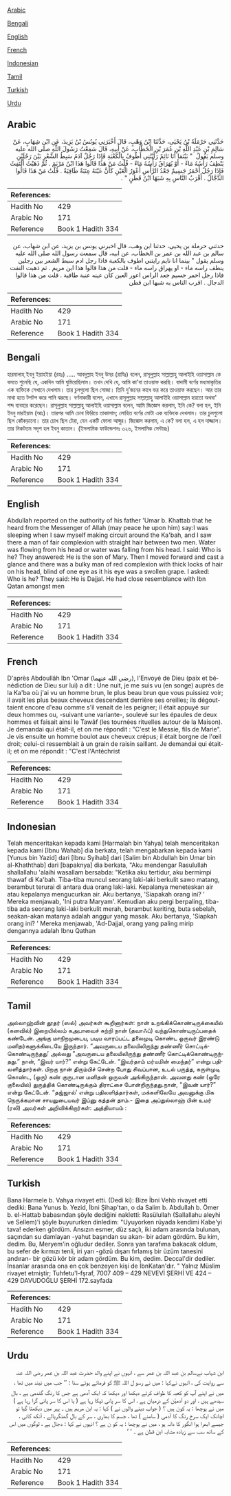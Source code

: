 [Arabic](#arabic)

[Bengali](#bengali)

[English](#english)

[French](#french)

[Indonesian](#indonesian)

[Tamil](#tamil)

[Turkish](#turkish)

[Urdu](#urdu)

## Arabic


<div dir="rtl" lang="ar" style={{fontSize:'larger',backgroundColor:'#f8f9fa',padding:20}}>
حَدَّثَنِي حَرْمَلَةُ بْنُ يَحْيَى، حَدَّثَنَا ابْنُ وَهْبٍ، قَالَ أَخْبَرَنِي يُونُسُ بْنُ يَزِيدَ، عَنِ ابْنِ شِهَابٍ، عَنْ سَالِمِ بْنِ عَبْدِ اللَّهِ بْنِ عُمَرَ بْنِ الْخَطَّابِ، عَنْ أَبِيهِ، قَالَ سَمِعْتُ رَسُولَ اللَّهِ صلى الله عليه وسلم يَقُولُ ‏ "‏ بَيْنَمَا أَنَا نَائِمٌ رَأَيْتُنِي أَطُوفُ بِالْكَعْبَةِ فَإِذَا رَجُلٌ آدَمُ سَبِطُ الشَّعْرِ بَيْنَ رَجُلَيْنِ يَنْطِفُ رَأْسُهُ مَاءً - أَوْ يُهَرَاقُ رَأْسُهُ مَاءً - قُلْتُ مَنْ هَذَا قَالُوا هَذَا ابْنُ مَرْيَمَ ‏.‏ ثُمَّ ذَهَبْتُ أَلْتَفِتُ فَإِذَا رَجُلٌ أَحْمَرُ جَسِيمٌ جَعْدُ الرَّأْسِ أَعْوَرُ الْعَيْنِ كَأَنَّ عَيْنَهُ عِنَبَةٌ طَافِيَةٌ ‏.‏ قُلْتُ مَنْ هَذَا قَالُوا الدَّجَّالُ ‏.‏ أَقْرَبُ النَّاسِ بِهِ شَبَهًا ابْنُ قَطَنٍ ‏"‏ ‏.‏
</div>
<div style={{backgroundColor:'#f8f9fa',padding:20, marginBottom: 10}}><table> <thead> <tr> <th>References:</th> <th></th> </tr> </thead> <tbody><tr><td>Hadith No</td><td>429</td></tr><tr><td>Arabic No</td><td>171</td></tr><tr><td>Reference</td><td>Book 1 Hadith 334</td></tr></tbody></table></div>


<div dir="rtl" lang="ar" style={{fontSize:'larger',backgroundColor:'#f8f9fa',padding:20}}>
حدثني حرملة بن يحيى، حدثنا ابن وهب، قال اخبرني يونس بن يزيد، عن ابن شهاب، عن سالم بن عبد الله بن عمر بن الخطاب، عن ابيه، قال سمعت رسول الله صلى الله عليه وسلم يقول " بينما انا نايم رايتني اطوف بالكعبة فاذا رجل ادم سبط الشعر بين رجلين ينطف راسه ماء - او يهراق راسه ماء - قلت من هذا قالوا هذا ابن مريم . ثم ذهبت التفت فاذا رجل احمر جسيم جعد الراس اعور العين كان عينه عنبة طافية . قلت من هذا قالوا الدجال . اقرب الناس به شبها ابن قطن
</div>
<div style={{backgroundColor:'#f8f9fa',padding:20, marginBottom: 10}}><table> <thead> <tr> <th>References:</th> <th></th> </tr> </thead> <tbody><tr><td>Hadith No</td><td>429</td></tr><tr><td>Arabic No</td><td>171</td></tr><tr><td>Reference</td><td>Book 1 Hadith 334</td></tr></tbody></table></div>

## Bengali


<div dir="ltr" lang="bn" style={{fontSize:'larger',backgroundColor:'#f8f9fa',padding:20}}>
হারমালাহ্ ইবনু ইয়াহইয়া (রহঃ) ..... আবদুল্লাহ ইবনু উমর (রাযিঃ) বলেন, রাসূলুল্লাহ সাল্লাল্লাহু আলাইহি ওয়াসাল্লাম কে বলতে শুনেছি যে, একদিন আমি ঘুমিয়েছিলাম। তখন দেখি যে, আমি কা'বা তাওয়াফ করছি। বাদামী বর্ণের মধ্যমাকৃতির এক ব্যক্তিকে সেখানে দেখলাম। তার চুলগুলো ছিল সোজা। তিনি দু’জনের কাধে ভর করে তাওয়াফ করছেন। আর তার মাথা হতে টপটপ করে পানি ঝরছে। বর্ণনাকারী বলেন, এখানে রাসূলুল্লাহ সাল্লাল্লাহু আলাইহি ওয়াসাল্লাম হয়তো অথবা' শব্দ ব্যবহার করেছেন। রাসূলুল্লাহ সাল্লাল্লাহু আলাইহি ওয়াসাল্লাম বলেন, আমি জিজ্ঞেস করলাম, ইনি কে? বলা হল, ইনি ইবনু মারইয়াম (আঃ)। তারপর আমি চোখ ফিরিয়ে তাকালাম; লোহিত বর্ণের মোটা এক ব্যক্তিকে দেখলাম। তার চুলগুলো ছিল কোঁকড়ানো। তার চোখ ছিল টেরা, যেন একটি ফোলা আঙ্গুর। জিজ্ঞেস করলাম, এ কে? বলা হল, এ হল দাজ্জাল। তার নিকটতম সদৃশ হল ইবনু কাতান। (ইসলামিক ফাউন্ডেশনঃ ৩২৬, ইসলামিক সেন্টারঃ)
</div>
<div style={{backgroundColor:'#f8f9fa',padding:20, marginBottom: 10}}><table> <thead> <tr> <th>References:</th> <th></th> </tr> </thead> <tbody><tr><td>Hadith No</td><td>429</td></tr><tr><td>Arabic No</td><td>171</td></tr><tr><td>Reference</td><td>Book 1 Hadith 334</td></tr></tbody></table></div>

## English


<div dir="ltr" lang="en" style={{fontSize:'larger',backgroundColor:'#f8f9fa',padding:20}}>
Abdullah reported on the authority of his father 'Umar b. Khattab that he heard from the Messenger of Allah (may peace he upon him) say:I was sleeping when I saw myself making circuit around the Ka'bah, and I saw there a man of fair complexion with straight hair between two men. Water was flowing from his head or water was falling from his head. I said: Who is he? They answered: He is the son of Mary. Then I moved forward and cast a glance and there was a bulky man of red complexion with thick locks of hair on his head, blind of one eye as it his eye was a swollen grape. I asked: Who is he? They said: He is Dajjal. He had close resemblance with Ibn Qatan amongst men
</div>
<div style={{backgroundColor:'#f8f9fa',padding:20, marginBottom: 10}}><table> <thead> <tr> <th>References:</th> <th></th> </tr> </thead> <tbody><tr><td>Hadith No</td><td>429</td></tr><tr><td>Arabic No</td><td>171</td></tr><tr><td>Reference</td><td>Book 1 Hadith 334</td></tr></tbody></table></div>

## French


<div dir="ltr" lang="fr" style={{fontSize:'larger',backgroundColor:'#f8f9fa',padding:20}}>
D'après Abdoullâh Ibn 'Omar (رضي الله عنهما), l'Envoyé de Dieu (paix et bénédiction de Dieu sur lui) a dit : Une nuit, je me suis vu (en songe) auprès de la Ka'ba où j'ai vu un homme brun, le plus beau brun que vous puissiez voir; il avait les plus beaux cheveux descendant derrière ses oreilles; ils dégouttaient encore d'eau comme s'il venait de les peigner; il était appuyé sur deux hommes ou, -suivant une variante-, soulevé sur les épaules de deux hommes et faisait ainsi le Tawâf (les tournées rituelles autour de la Maison). Je demandai qui était-il, et on me répondit : "C'est le Messie, fils de Marie". Je vis ensuite un homme boulot aux cheveux crépus; il était borgne de l'œil droit; celui-ci ressemblait à un grain de raisin saillant. Je demandai qui était-il; et on me répondit : "C'est l'Antéchrist
</div>
<div style={{backgroundColor:'#f8f9fa',padding:20, marginBottom: 10}}><table> <thead> <tr> <th>References:</th> <th></th> </tr> </thead> <tbody><tr><td>Hadith No</td><td>429</td></tr><tr><td>Arabic No</td><td>171</td></tr><tr><td>Reference</td><td>Book 1 Hadith 334</td></tr></tbody></table></div>

## Indonesian


<div dir="ltr" lang="id" style={{fontSize:'larger',backgroundColor:'#f8f9fa',padding:20}}>
Telah menceritakan kepada kami [Harmalah bin Yahya] telah menceritakan kepada kami [Ibnu Wahab] dia berkata, telah mengabarkan kepada kami [Yunus bin Yazid] dari [Ibnu Syihab] dari [Salim bin Abdullah bin Umar bin al-Khaththab] dari [bapaknya] dia berkata, "Aku mendengar Rasulullah shallallahu 'alaihi wasallam bersabda: "Ketika aku tertidur, aku bermimpi thawaf di Ka'bah. Tiba-tiba muncul seorang laki-laki berkulit sawo matang, berambut terurai di antara dua orang laki-laki. Kepalanya meneteskan air atau kepalanya mengucurkan air. Aku bertanya, 'Siapakah orang ini? ' Mereka menjawab, 'Ini putra Maryam'. Kemudian aku pergi berpaling, tiba-tiba ada seorang laki-laki berkulit merah, berambut keriting, buta sebelah, seakan-akan matanya adalah anggur yang masak. Aku bertanya, 'Siapkah orang ini? ' Mereka menjawab, 'Ad-Dajjal, orang yang paling mirip dengannya adalah Ibnu Qathan
</div>
<div style={{backgroundColor:'#f8f9fa',padding:20, marginBottom: 10}}><table> <thead> <tr> <th>References:</th> <th></th> </tr> </thead> <tbody><tr><td>Hadith No</td><td>429</td></tr><tr><td>Arabic No</td><td>171</td></tr><tr><td>Reference</td><td>Book 1 Hadith 334</td></tr></tbody></table></div>

## Tamil


<div dir="ltr" lang="ta" style={{fontSize:'larger',backgroundColor:'#f8f9fa',padding:20}}>
அல்லாஹ்வின் தூதர் (ஸல்) அவர்கள் கூறினார்கள்: நான் உறங்கிக்கொண்டிருக்கையில் (கனவில்) இறையில்லம் கஅபாவைச் சுற்றி நான் (தவாஃப்) வந்துகொண்டிருப்பதைக் கண்டேன். அங்கு மாநிறமுடைய, படிய வாரப்பட்ட தலைமுடி கொண்ட ஒருவர் இரண்டு மனிதர்களுக்கிடையே இருந்தார். “அவருடைய தலையிலிருந்து தண்ணீர் சொட்டிக்கொண்டிருந்தது’ அல்லது ”அவருடைய தலையிலிருந்து தண்ணீர் கொட்டிக்கொண்டிருந்தது.” நான், “இவர் யார்?” என்று கேட்டேன். “இவர்தாம் மர்யமின் மைந்தர்” என்று பதிலளித்தார்கள். பிறகு நான் திரும்பிச் சென்ற போது சிவப்பான, உடல் பருத்த, சுருள்முடி கொண்ட, (ஒரு) கண் குருடான மனிதன் ஒருவன் அங்கிருந்தான். அவனது கண் (ஒரே குலையில்) துருத்திக் கொண்டிருக்கும் திராட்சை போன்றிருந்தது.நான், “இவன் யார்?” என்று கேட்டேன். “தஜ்ஜால்’ என்று பதிலளித்தார்கள், மக்களிலேயே அவனுக்கு மிக நெருக்கமான சாயலுடையவர் இப்னு கத்தன் தாம்.- இதை அப்துல்லாஹ் பின் உமர் (ரலி) அவர்கள் அறிவிக்கிறார்கள்: அத்தியாயம் :
</div>
<div style={{backgroundColor:'#f8f9fa',padding:20, marginBottom: 10}}><table> <thead> <tr> <th>References:</th> <th></th> </tr> </thead> <tbody><tr><td>Hadith No</td><td>429</td></tr><tr><td>Arabic No</td><td>171</td></tr><tr><td>Reference</td><td>Book 1 Hadith 334</td></tr></tbody></table></div>

## Turkish


<div dir="ltr" lang="tr" style={{fontSize:'larger',backgroundColor:'#f8f9fa',padding:20}}>
Bana Harmele b. Vahya rivayet etti. (Dedi ki): Bize İbni Vehb rivayet etti dediki: Bana Yunus b. Yezid, İbni Şihap'tan, o da Salim b. Abdullah b. Ömer b. el-Hattab babasından şöyle dediğini nakletti: Rasülullah (Sallallahu aleyhi ve Sellem)'i şöyle buyururken dinledim: "Uyuyorken rüyada kendimi Kabe'yi tava! ederken gördüm. Ansızın esmer, düz saçlı, iki adam arasında bulunan, saçından su damlayan -yahut başından su akan- bir adam gördüm. Bu kim, dedim. Bu, Meryem'in oğludur dediler. Sonra yan tarafıma bakacak oldum, bu sefer de kırmızı tenli, iri yarı -gözü dışarı fırlamış bir üzüm tanesini andıran- bir gözü kör bir adam gördüm. Bu kim, dedim. Deccal'dir dediler. İnsanlar arasında ona en çok benzeyen kişi de İbnKatan'dır. " Yalnız Müslim rivayet etmiştir; Tuhfetu'l-fşraf, 7007 409 – 429 NEVEVİ ŞERHİ VE 424 – 429 DAVUDOĞLU ŞERHİ 172.sayfada
</div>
<div style={{backgroundColor:'#f8f9fa',padding:20, marginBottom: 10}}><table> <thead> <tr> <th>References:</th> <th></th> </tr> </thead> <tbody><tr><td>Hadith No</td><td>429</td></tr><tr><td>Arabic No</td><td>171</td></tr><tr><td>Reference</td><td>Book 1 Hadith 334</td></tr></tbody></table></div>

## Urdu


<div dir="rtl" lang="ur" style={{fontSize:'larger',backgroundColor:'#f8f9fa',padding:20}}>
ابن شہاب نےسالم بن عبد اللہ بن عمر سے ، انہوں نے اپنے والد حضرت عبد اللہ بن عمر ‌رضی ‌اللہ ‌عنہ ‌ ‌ سے روایت کی ، انہوں نےکہا : میں نے رسو ل اللہ ﷺ کو فرماتے ہوئے سنا : ’’ جب میں نیند میں تھا ، میں نے اپنے آپ کو کعبہ کا طواف کرتے دیکھا اور دیکھا کہ ایک آدمی ہے جس کا رنگ گندمی ہے ، بال سیدھے ہیں ، اور دو آدمیٔن کے درمیان ہے ، اس کا سر پانی ٹپکا رہا ہے ( یا اس کا سر پانی گرا رہا ہے ) میں نے پوچھا : یہ کون ہیں ؟ ( جواب دینے والوں نے ) کہا : یہ ابن مریم ہیں ۔ پہر میں دیکھتا گیا تو اچانک ایک سرخ رنگ کا آدمی ( سامنے ) تھا ، جسم کا بھاری ، سر کے بال گھنگریالے ، آنکھ کانی ، جیسے ابھرا ہوا انگور کا دانہ ہو ، میں نے پوچھا : یہ کو ن ہے ؟ انہوں نے کہا : دجال ہے ، لوگوں میں اس کے ساتھ سب سے زیادہ مشابہ ابن قطن ہے ۔ ‘ ‘
</div>
<div style={{backgroundColor:'#f8f9fa',padding:20, marginBottom: 10}}><table> <thead> <tr> <th>References:</th> <th></th> </tr> </thead> <tbody><tr><td>Hadith No</td><td>429</td></tr><tr><td>Arabic No</td><td>171</td></tr><tr><td>Reference</td><td>Book 1 Hadith 334</td></tr></tbody></table></div>